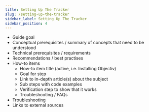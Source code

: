 ```yaml
---
title: Setting Up The Tracker
slug: /setting-up-the-tracker
sidebar_label: Setting Up The Tracker
sidebar_position: 4
---
```


* Guide goal
* Conceptual prerequisites / summary of concepts that need to be understood
* Technical prerequisites / requirements
* Recommendations / best practises  
* How-to items
  * How-to item title (active, i.e. Installing Objectiv)
  * Goal for step
  * Link to in-depth article(s) about the subject
  * Sub steps with code examples
  * Verification step to show that it works
  * Troubleshooting / FAQs
* Troubleshooting
* Links to external sources
